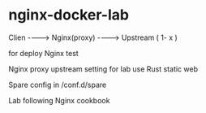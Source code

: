 # nginx-docker-lab

  Clien ----> Nginx(proxy) ----> Upstream ( 1- x )

for deploy Nginx test

Nginx proxy upstream setting for lab use Rust static web

Spare config in /conf.d/spare

Lab following Nginx cookbook
